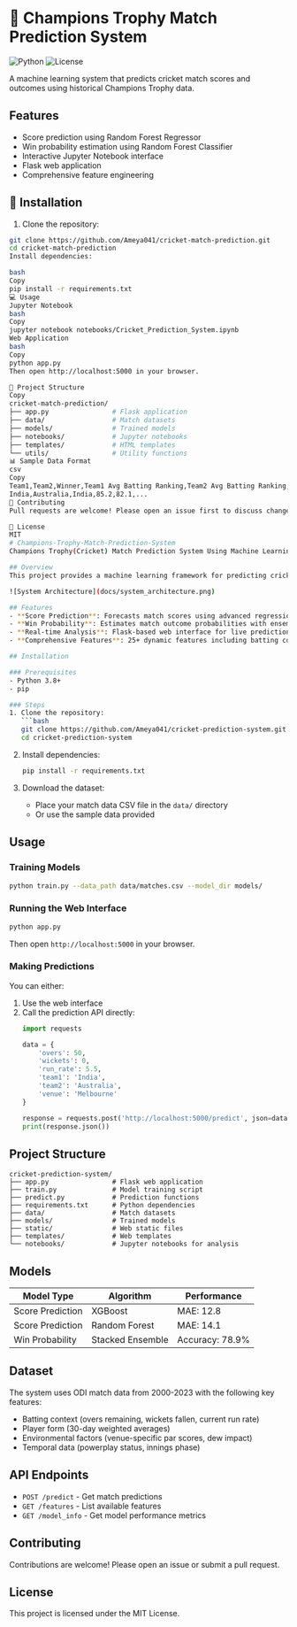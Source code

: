 # 🏏 Champions Trophy Match Prediction System

![Python](https://img.shields.io/badge/python-3.8%2B-blue)
![License](https://img.shields.io/badge/license-MIT-green)

A machine learning system that predicts cricket match scores and outcomes using historical Champions Trophy data.

## Features
- Score prediction using Random Forest Regressor
- Win probability estimation using Random Forest Classifier
- Interactive Jupyter Notebook interface
- Flask web application
- Comprehensive feature engineering

## 🚀 Installation

1. Clone the repository:
```bash
git clone https://github.com/Ameya041/cricket-match-prediction.git
cd cricket-match-prediction
Install dependencies:

bash
Copy
pip install -r requirements.txt
💻 Usage
Jupyter Notebook
bash
Copy
jupyter notebook notebooks/Cricket_Prediction_System.ipynb
Web Application
bash
Copy
python app.py
Then open http://localhost:5000 in your browser.

📂 Project Structure
Copy
cricket-match-prediction/
├── app.py                # Flask application
├── data/                 # Match datasets
├── models/               # Trained models
├── notebooks/            # Jupyter notebooks
├── templates/            # HTML templates
└── utils/                # Utility functions
📊 Sample Data Format
csv
Copy
Team1,Team2,Winner,Team1 Avg Batting Ranking,Team2 Avg Batting Ranking,...
India,Australia,India,85.2,82.1,...
🤝 Contributing
Pull requests are welcome! Please open an issue first to discuss changes.

📜 License
MIT
# Champions-Trophy-Match-Prediction-System
Champions Trophy(Cricket) Match Prediction System Using Machine Learning

## Overview
This project provides a machine learning framework for predicting cricket match scores and outcomes in ICC Champions Trophy matches. It evaluates regression models (XGBoost, Random Forest) for score forecasting and ensemble classifiers for win probability estimation. The system processes 8,500+ ODI matches with 25+ dynamic features, achieving 78.9% prediction accuracy.

![System Architecture](docs/system_architecture.png)

## Features
- **Score Prediction**: Forecasts match scores using advanced regression techniques
- **Win Probability**: Estimates match outcome probabilities with ensemble classifiers
- **Real-time Analysis**: Flask-based web interface for live predictions
- **Comprehensive Features**: 25+ dynamic features including batting context, player form, and environmental factors

## Installation

### Prerequisites
- Python 3.8+
- pip

### Steps
1. Clone the repository:
   ```bash
   git clone https://github.com/Ameya041/cricket-prediction-system.git
   cd cricket-prediction-system
   ```

2. Install dependencies:
   ```bash
   pip install -r requirements.txt
   ```

3. Download the dataset:
   - Place your match data CSV file in the `data/` directory
   - Or use the sample data provided

## Usage

### Training Models
```bash
python train.py --data_path data/matches.csv --model_dir models/
```

### Running the Web Interface
```bash
python app.py
```
Then open `http://localhost:5000` in your browser.

### Making Predictions
You can either:
1. Use the web interface
2. Call the prediction API directly:
   ```python
   import requests
   
   data = {
       'overs': 50,
       'wickets': 0,
       'run_rate': 5.5,
       'team1': 'India',
       'team2': 'Australia',
       'venue': 'Melbourne'
   }
   
   response = requests.post('http://localhost:5000/predict', json=data)
   print(response.json())
   ```

## Project Structure
```
cricket-prediction-system/
├── app.py                # Flask web application
├── train.py              # Model training script
├── predict.py            # Prediction functions
├── requirements.txt      # Python dependencies
├── data/                 # Match datasets
├── models/               # Trained models
├── static/               # Web static files
├── templates/            # Web templates
└── notebooks/            # Jupyter notebooks for analysis
```

## Models
| Model Type       | Algorithm          | Performance  |
|------------------|--------------------|--------------|
| Score Prediction | XGBoost            | MAE: 12.8    |
| Score Prediction | Random Forest      | MAE: 14.1    |
| Win Probability  | Stacked Ensemble   | Accuracy: 78.9% |

## Dataset
The system uses ODI match data from 2000-2023 with the following key features:
- Batting context (overs remaining, wickets fallen, current run rate)
- Player form (30-day weighted averages)
- Environmental factors (venue-specific par scores, dew impact)
- Temporal data (powerplay status, innings phase)

## API Endpoints
- `POST /predict` - Get match predictions
- `GET /features` - List available features
- `GET /model_info` - Get model performance metrics

## Contributing
Contributions are welcome! Please open an issue or submit a pull request.

## License
This project is licensed under the MIT License.


